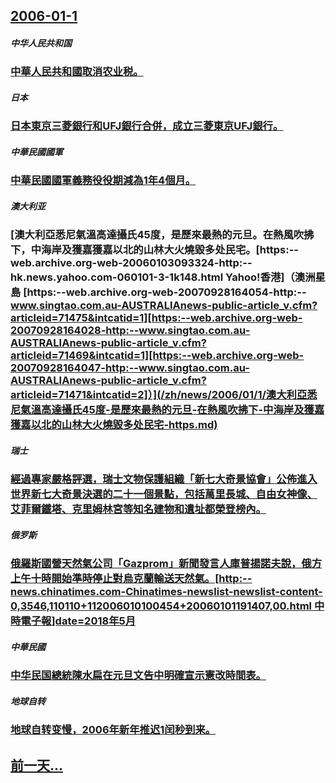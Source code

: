 ## [2006-01-1](/zh/news/2006/01/1/index.md)

##### 中华人民共和国
### [ 中華人民共和國取消农业税。](/zh/news/2006/01/1/中華人民共和國取消农业税.md)
##### 日本
### [ 日本東京三菱銀行和UFJ銀行合併，成立三菱東京UFJ銀行。](/zh/news/2006/01/1/日本東京三菱銀行和UFJ銀行合併-成立三菱東京UFJ銀行.md)
##### 中華民國國軍
### [ 中華民國國軍義務役役期減為1年4個月。](/zh/news/2006/01/1/中華民國國軍義務役役期減為1年4個月.md)
##### 澳大利亚
### [澳大利亞悉尼氣溫高達攝氏45度，是歷來最熱的元旦。在熱風吹拂下，中海岸及獲嘉獲嘉以北的山林大火燒毀多处民宅。[https:--web.archive.org-web-20060103093324-http:--hk.news.yahoo.com-060101-3-1k148.html Yahoo!香港]（澳洲星島 [https:--web.archive.org-web-20070928164054-http:--www.singtao.com.au-AUSTRALIAnews-public-article_v.cfm?articleid=71475&intcatid=1][https:--web.archive.org-web-20070928164028-http:--www.singtao.com.au-AUSTRALIAnews-public-article_v.cfm?articleid=71469&intcatid=1][https:--web.archive.org-web-20070928164047-http:--www.singtao.com.au-AUSTRALIAnews-public-article_v.cfm?articleid=71471&intcatid=2]）](/zh/news/2006/01/1/澳大利亞悉尼氣溫高達攝氏45度-是歷來最熱的元旦-在熱風吹拂下-中海岸及獲嘉獲嘉以北的山林大火燒毀多处民宅-https.md)
##### 瑞士
### [經過專家嚴格評選，瑞士文物保護組織「新七大奇景協會」公佈進入世界新七大奇景決選的二十一個景點，包括萬里長城、自由女神像、艾菲爾鐵塔、克里姆林宮等知名建物和遺址都榮登榜內。](/zh/news/2006/01/1/經過專家嚴格評選-瑞士文物保護組織-新七大奇景協會-公佈進入世界新七大奇景決選的二十一個景點-包括萬里長城-自由女神像.md)
##### 俄罗斯
### [俄羅斯國營天然氣公司「Gazprom」新聞發言人庫普揚諾夫說，俄方上午十時開始準時停止對烏克蘭輸送天然氣。[http:--news.chinatimes.com-Chinatimes-newslist-newslist-content-0,3546,110110+112006010100454+20060101191407,00.html 中時電子報]date=2018年5月 ](/zh/news/2006/01/1/俄羅斯國營天然氣公司-Gazprom-新聞發言人庫普揚諾夫說-俄方上午十時開始準時停止對烏克蘭輸送天然氣-http.md)
##### 中華民國
### [中华民国總統陳水扁在元旦文告中明確宣示憲改時間表。](/zh/news/2006/01/1/中华民国總統陳水扁在元旦文告中明確宣示憲改時間表.md)
##### 地球自转
### [地球自转变慢，2006年新年推迟1闰秒到来。](/zh/news/2006/01/1/地球自转变慢-2006年新年推迟1闰秒到来.md)
## [前一天...](/zh/news/2005/12/27/index.md)


